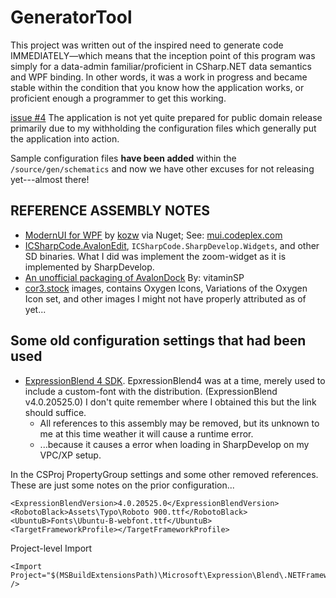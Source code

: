 # GeneratorTool

This project was written out of the inspired need to generate code IMMEDIATELY—which
means that the inception point of this program was simply for a data-admin familiar/proficient
in CSharp.NET data semantics and WPF binding.
In other words, it was a work in progress and became stable within the condition
that you know how the application works, or proficient enough a programmer to get this working.

[issue #4](https://github.com/tfwio/cor3-gen/issues/4)
The application is not yet quite prepared for public domain release primarily due to my withholding the configuration files which generally put the application into action.

Sample configuration files **have been added** within the `/source/gen/schematics` and now we have other excuses for not releasing yet---almost there!

## REFERENCE ASSEMBLY NOTES

* [ModernUI for WPF](http://www.nuget.org/packages/ModernUI.WPF/) by [kozw](http://www.nuget.org/profiles/kozw/) via Nuget; See: [mui.codeplex.com](http://mui.codeplex.com)
* [ICSharpCode.AvalonEdit](https://github.com/icsharpcode/SharpDevelop/tree/master/src/Libraries/AvalonEdit/ICSharpCode.AvalonEdit), `ICSharpCode.SharpDevelop.Widgets`, and other SD binaries.  What I did was implement the zoom-widget as it is implemented by SharpDevelop.
* [An unofficial packaging of AvalonDock](http://www.nuget.org/packages/AvalonDock.Unofficial/) By: vitaminSP
* [cor3.stock](https://github.com/tfwio/cor3.stock) images, contains Oxygen Icons, Variations of the Oxygen Icon set, and other images I might not have properly attributed as of yet...

## Some old configuration settings that had been used

* [ExpressionBlend 4 SDK](http://www.microsoft.com/en-us/download/details.aspx?id=10801).  EpxressionBlend4 was at a time, merely used to include a custom-font with the distribution. (ExpressionBlend v4.0.20525.0) I don't quite remember where I obtained this but the link should suffice.
    - All references to this assembly may be removed, but its unknown to me at this time weather it will cause a runtime error.
    - ...because it causes a error when loading in SharpDevelop on my VPC/XP setup.

In the CSProj PropertyGroup settings and some other removed references.  These are just some notes on the prior configuration...

    <ExpressionBlendVersion>4.0.20525.0</ExpressionBlendVersion>
    <RobotoBlack>Assets\Typo\Roboto 900.ttf</RobotoBlack>
    <UbuntuB>Fonts\Ubuntu-B-webfont.ttf</UbuntuB>
    <TargetFrameworkProfile></TargetFrameworkProfile>

Project-level Import

	<Import Project="$(MSBuildExtensionsPath)\Microsoft\Expression\Blend\.NETFramework\v4.0\Microsoft.Expression.Blend.WPF.targets" />